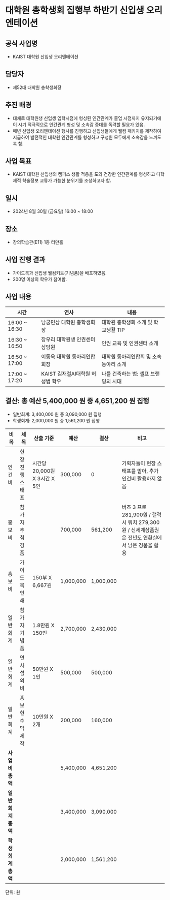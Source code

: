 # 대학원 총학생회 집행부 하반기 신입생 오리엔테이션

## 공식 사업명
- KAIST 대학원 신입생 오리엔테이션

## 담당자
- 제52대 대학원 총학생회장

## 추진 배경
- 대체로 대학원생 신입생 입학시점에 형성된 인간관계가 졸업 시점까지 유지되기에 이 시기 적극적으로 인간관계 형성 및 소속감 증대를 독려할 필요가 있음.
- 매년 신입생 오리엔테이션 행사를 진행하고 신입생들에게 웰컴 패키지를 제작하여 지급하여 발전적인 대학원 인간관계를 형성하고 구성원 모두에게 소속감을 느끼도록 함.

## 사업 목표
- KAIST 대학원 신입생의 캠퍼스 생활 적응을 도와 건강한 인간관계를 형성하고 다학제적 학술정보 교류가 가능한 분위기를 조성하고자 함.

## 일시
- 2024년 8월 30일 (금요일) 16:00 ~ 18:00

## 장소
- 창의학습관(E11) 1층 터만홀

## 사업 진행 결과
- 가이드북과 신입생 웰컴키트(기념품)을 배포하였음.
- 200명 이상의 학우가 참여함.

## 사업 내용
|**시간**|**연사**|**내용**|
|--|--|--|
| 16:00 ~ 16:30 | 남궁민상 대학원 총학생회장 | 대학원 총학생회 소개 및 학교생활 TIP |
| 16:30 ~ 16:50 | 장우리 대학원생 인권센터 상담원 | 인권 교육 및 인권센터 소개 |
| 16:50 ~ 17:00 | 이동욱 대학원 동아리연합회장 | 대학원 동아리연합회 및 소속 동아리 소개 |
| 17:00 ~ 17:20 | KAIST 김재철AI대학원 허성범 학우 | 나를 건축하는 법: 셀프 브랜딩의 시대 |

## 결산: 총 예산 5,400,000 원 중 4,651,200 원 집행
- 일반회계: 3,400,000 원 중 3,090,000 원 집행
- 학생회계: 2,000,000 원 중 1,561,200 원 집행

|**비목**|**세목**|**산출 기준**|**예산**|**결산**|**비고**|
|--|--|--|--|--|--|
| 인건비 | 현장 진행 스태프  | 시간당 20,000원 X 3시간 X 5인 | 300,000 | 0 | 기획자들이 현장 스태프를 맡아, 추가 인건비 활용하지 않음 |
| 홍보비 | 참가자 추첨 경품 |  | 700,000 | 561,200 |  버즈 3 프로 281,900원 / 갤럭시 워치 279,300원 / 신세계상품권은 전년도 연환실에서 남은 경품을 활용 |
| 홍보비 | 가이드북 인쇄 | 150부 X 6,667원 | 1,000,000 | 1,000,000 | |
|일반회계| 참가자 기념품| 1.8만원 X 150인 |2,700,000| 2,430,000||
|일반회계| 연사 섭외비| 50만원 X 1인 |500,000| 500,000||
|일반회계| 홍보 현수막 제작| 10만원 X 2개| 200,000| 160,000||
|**사업비 총액**|||5,400,000 | 4,651,200 ||
|**일반회계총액**|||3,400,000 | 3,090,000 ||
|**학생회계총액**|||2,000,000 | 1,561,200 ||

단위: 원

